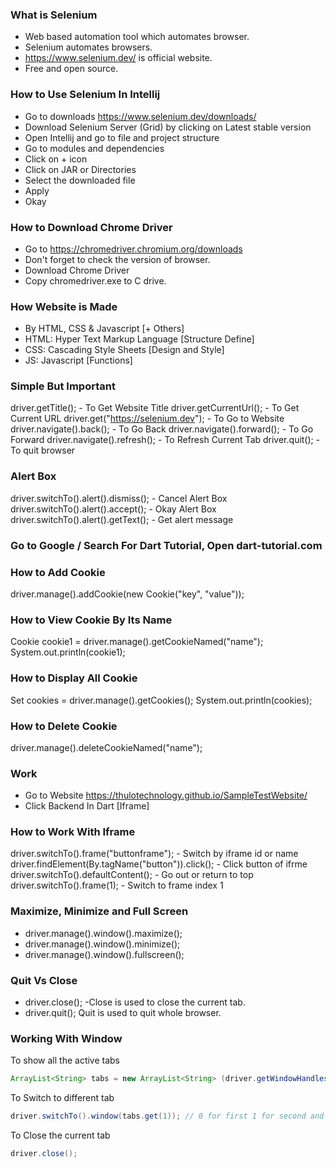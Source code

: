 ### What is Selenium
- Web based automation tool which automates browser.
- Selenium automates browsers.
- https://www.selenium.dev/ is official website.
- Free and open source.

### How to Use Selenium In Intellij
- Go to downloads https://www.selenium.dev/downloads/
- Download Selenium Server (Grid) by clicking on Latest stable version
- Open Intellij and go to file and project structure
- Go to modules and dependencies
- Click on + icon
- Click on JAR or Directories
- Select the downloaded file
- Apply
- Okay

### How to Download Chrome Driver
- Go to https://chromedriver.chromium.org/downloads
- Don't forget to check the version of browser.
- Download Chrome Driver
- Copy chromedriver.exe to C drive.

### How Website is Made
- By HTML, CSS & Javascript [+ Others]
- HTML: Hyper Text Markup Language [Structure Define]
- CSS: Cascading Style Sheets [Design and Style]
- JS: Javascript [Functions]



### Simple But Important
driver.getTitle(); - To Get Website Title
driver.getCurrentUrl(); - To Get Current URL
driver.get("https://selenium.dev"); - To Go to Website
driver.navigate().back(); - To Go Back
driver.navigate().forward(); - To Go Forward
driver.navigate().refresh(); - To Refresh Current Tab
driver.quit(); - To quit browser

### Alert Box
driver.switchTo().alert().dismiss(); - Cancel Alert Box
driver.switchTo().alert().accept(); - Okay Alert Box
driver.switchTo().alert().getText(); - Get alert message

### Go to Google / Search For Dart Tutorial, Open dart-tutorial.com


### How to Add Cookie
driver.manage().addCookie(new Cookie("key", "value"));

### How to View Cookie By Its Name
Cookie cookie1 = driver.manage().getCookieNamed("name");
System.out.println(cookie1);

### How to Display All Cookie
Set<Cookie> cookies = driver.manage().getCookies();
System.out.println(cookies);

### How to Delete Cookie
driver.manage().deleteCookieNamed("name");


### Work
- Go to Website https://thulotechnology.github.io/SampleTestWebsite/
- Click Backend In Dart [Iframe]

### How to Work With Iframe
driver.switchTo().frame("buttonframe"); - Switch by iframe id or name
driver.findElement(By.tagName("button")).click(); - Click button of ifrme
driver.switchTo().defaultContent(); - Go out or return to top 
driver.switchTo().frame(1); - Switch to frame index 1


### Maximize, Minimize and Full Screen
- driver.manage().window().maximize();
- driver.manage().window().minimize();
- driver.manage().window().fullscreen();


### Quit Vs Close
-  driver.close(); -Close is used to close the current tab.
-  driver.quit(); Quit is used to quit whole browser.

### Working With Window
To show all the active tabs
```java
ArrayList<String> tabs = new ArrayList<String> (driver.getWindowHandles());
```
To Switch to different tab
```java
driver.switchTo().window(tabs.get(1)); // 0 for first 1 for second and so on...
```
To Close the current tab
```java
driver.close();
```





